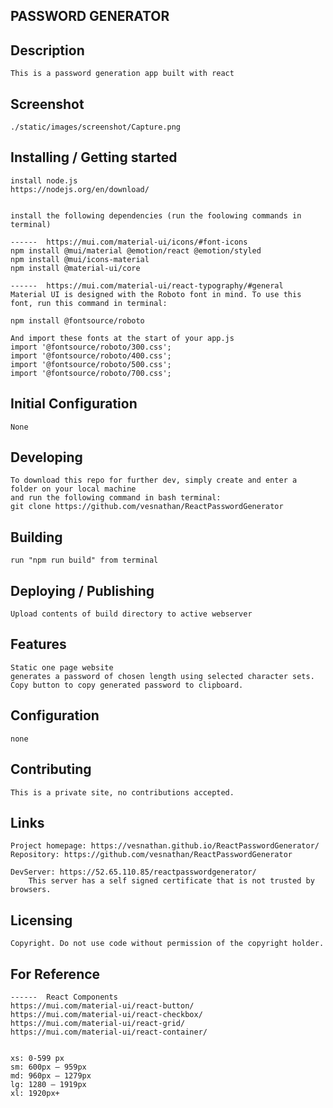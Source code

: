 ## PASSWORD GENERATOR

## Description
    This is a password generation app built with react  

## Screenshot

    ./static/images/screenshot/Capture.png  

## Installing / Getting started
  
    install node.js  
    https://nodejs.org/en/download/  
    
    
    install the following dependencies (run the foolowing commands in terminal)  
    
    ------  https://mui.com/material-ui/icons/#font-icons  
    npm install @mui/material @emotion/react @emotion/styled  
    npm install @mui/icons-material  
    npm install @material-ui/core  

    ------  https://mui.com/material-ui/react-typography/#general  
    Material UI is designed with the Roboto font in mind. To use this font, run this command in terminal:  
    
    npm install @fontsource/roboto  
    
    And import these fonts at the start of your app.js  
    import '@fontsource/roboto/300.css';  
    import '@fontsource/roboto/400.css';  
    import '@fontsource/roboto/500.css';  
    import '@fontsource/roboto/700.css';  
  
    


## Initial Configuration

    None  

## Developing

    To download this repo for further dev, simply create and enter a folder on your local machine   
    and run the following command in bash terminal:  
    git clone https://github.com/vesnathan/ReactPasswordGenerator  


## Building
    run "npm run build" from terminal  

## Deploying / Publishing

    Upload contents of build directory to active webserver  

## Features
    Static one page website  
    generates a password of chosen length using selected character sets.  
    Copy button to copy generated password to clipboard.  

## Configuration

    none  

## Contributing

    This is a private site, no contributions accepted.  

## Links

    Project homepage: https://vesnathan.github.io/ReactPasswordGenerator/  
    Repository: https://github.com/vesnathan/ReactPasswordGenerator  

    DevServer: https://52.65.110.85/reactpasswordgenerator/  
        This server has a self signed certificate that is not trusted by browsers.  

## Licensing

    Copyright. Do not use code without permission of the copyright holder.  

## For Reference
    ------  React Components  
    https://mui.com/material-ui/react-button/  
    https://mui.com/material-ui/react-checkbox/  
    https://mui.com/material-ui/react-grid/  
    https://mui.com/material-ui/react-container/  


    xs: 0-599 px  
    sm: 600px – 959px  
    md: 960px – 1279px  
    lg: 1280 – 1919px  
    xl: 1920px+  
